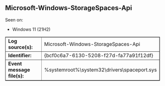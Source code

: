 ## Microsoft-Windows-StorageSpaces-Api

Seen on:
* Windows 11 (21H2)

<table border="1" class="docutils">
  <tbody>
    <tr>
      <td><b>Log source(s):</b></td>
      <td>Microsoft-Windows-StorageSpaces-Api</td>
    </tr>
    <tr>
      <td><b>Identifier:</b></td>
      <td>{bcf0c6a7-6130-5208-f27d-fa77a91f12df}</td>
    </tr>
    <tr>
      <td><b>Event message file(s):</b></td>
      <td>%systemroot%\system32\drivers\spaceport.sys</td>
    </tr>
  </tbody>
</table>

&nbsp;

